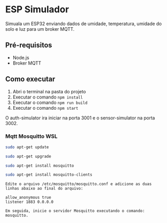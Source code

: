 # ESP Simulador

Simuala um ESP32 enviando dados de umidade, temperatura, umidade do solo e luz para um broker MQTT.

## Pré-requisitos

- Node.js
- Broker MQTT

## Como executar

1. Abri o terminal na pasta do projeto
2. Executar o comando `npm install`
3. Executar o comando `npm run build`
3. Executar o comando `npm start`

O auth-simulator ira iniciar na porta 3001 e o sensor-simulator na porta 3002.

### Mqtt Mosquitto WSL

```sh
sudo apt-get update
```

```sh
sudo apt-get upgrade
``` 

```sh
sudo apt-get install mosquitto
```

```sh
sudo apt-get install mosquitto-clients
```

    Edite o arquivo /etc/mosquitto/mosquitto.conf e adicione as duas linhas abaixo ao final do arquivo:

    allow_anonymous true
    listener 1883 0.0.0.0

    Em seguida, inicie o servidor Mosquitto executando o comando:
    mosquitto.